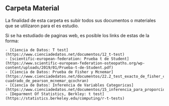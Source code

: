 ## Carpeta Material
La finalidad de esta carpeta es subir todos sus documentos o materiales que se utilizaron para el es estudio. 


Si se ha estudiado de paginas web, es posible los links de estas de la forma:

    - [Ciencia de Datos: T test](https://www.cienciadedatos.net/documentos/12_t-test)
    - [scientific-european-federation: Prueba t de Student] (https://www.scientific-european-federation-osteopaths.org/wp-content/uploads/2019/01/Prueba-t-de-Student.pdf)
    - [Ciencia de Datos: Prueba de Fisher y Mcnemar] (https://www.cienciadedatos.net/documentos/22.2_test_exacto_de_fisher_chi-cuadrado_de_pearson_mcnemar_qcochran)
    - [Ciencia de Datos: Inferencia de Variables Categoricas] (https://www.cienciadedatos.net/documentos/15_inferencia_para_proporciones)
    - [Deparment Of Statistics, Berkley: t test] (https://statistics.berkeley.edu/computing/r-t-tests)
    